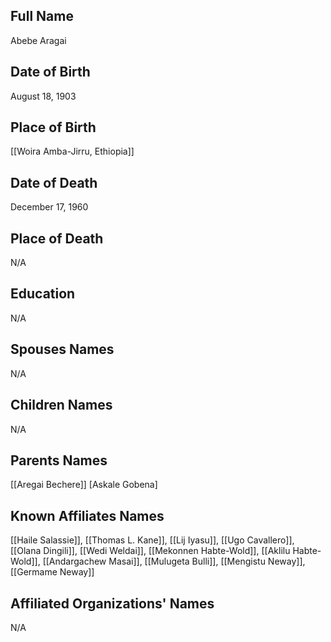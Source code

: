 ## Full Name
Abebe Aragai

## Date of Birth
August 18, 1903

## Place of Birth
[[Woira Amba-Jirru, Ethiopia]]

## Date of Death
December 17, 1960

## Place of Death
N/A

## Education
N/A

## Spouses Names
N/A

## Children Names
N/A

## Parents Names
[[Aregai Bechere]]
[Askale Gobena]

## Known Affiliates Names
[[Haile Salassie]], [[Thomas L. Kane]], [[Lij Iyasu]], [[Ugo Cavallero]], [[Olana Dingili]], [[Wedi Weldai]], [[Mekonnen Habte-Wold]], [[Aklilu Habte-Wold]], [[Andargachew Masai]], [[Mulugeta Bulli]], [[Mengistu Neway]], [[Germame Neway]]

## Affiliated Organizations' Names
N/A


